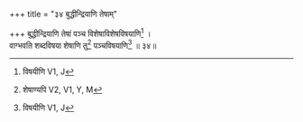 +++
title = "३४ बुद्धीन्द्रियाणि तेषाम्"

+++
बुद्धीन्द्रियाणि तेषां पञ्च विशेषाविशेषविषयाणि[^1] ।  
वाग्भवति शब्दविषया शेषाणि तु[^2] पञ्चविषयाणि[^1] ॥ ३४॥  
  
[^1]: विषयीणि V1, J
[^2]: शेषाण्यपि V2, V1, Y, M  
